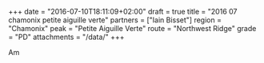+++
date = "2016-07-10T18:11:09+02:00"
draft = true
title = "2016 07 chamonix petite aiguille verte"
partners = ["Iain Bisset"]
region = "Chamonix"
peak = "Petite Aiguille Verte"
route = "Northwest Ridge"
grade = "PD"
attachments = "/data/"
+++

Am
